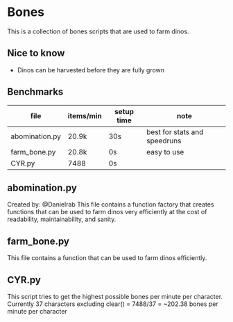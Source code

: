 # Bones
This is a collection of bones scripts that are used to farm dinos.

## Nice to know
- Dinos can be harvested before they are fully grown

## Benchmarks
| file           | items/min | setup time | note                         |
| -------------- | --------- | ---------- | ---------------------------- |
| abomination.py | 20.9k     | 30s        | best for stats and speedruns |
| farm_bone.py   | 20.8k     | 0s         | easy to use                  |
| CYR.py         | 7488      | 0s         |                              |

## abomination.py
Created by: @Danielrab
This file contains a function factory that creates functions that can be used to farm dinos very efficiently at the cost of readability, maintainability, and sanity.

## farm_bone.py
This file contains a function that can be used to farm dinos efficiently.

## CYR.py
This script tries to get the highest possible bones per minute per character.
Currently 37 characters excluding clear() = 7488/37 = ~202.38 bones per minute per character
